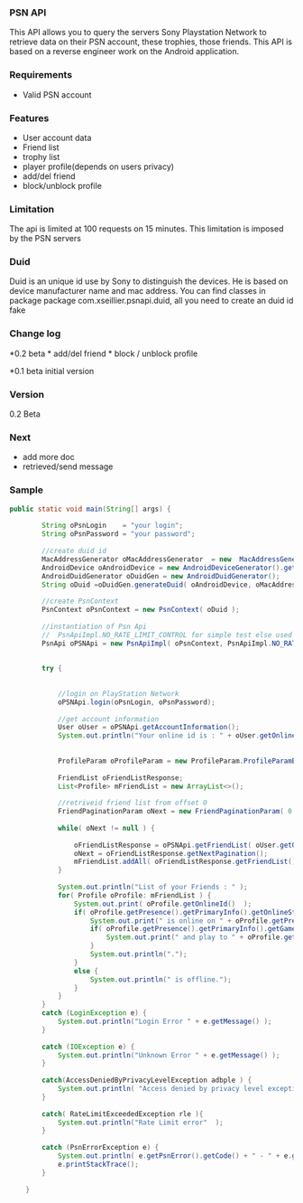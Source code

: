 ### PSN API
This API allows you to query the servers Sony Playstation Network to retrieve data on their PSN account, these trophies, those friends.
This API is based on a reverse engineer work on the Android application.

### Requirements
* Valid PSN account

### Features
* User account data
* Friend list
* trophy list
* player profile(depends on users privacy)
* add/del friend
* block/unblock profile

### Limitation
The api is limited at 100 requests on 15 minutes. This limitation is imposed by the PSN servers

### Duid
Duid is an unique id use by Sony to distinguish the devices.  He is based on device manufacturer name and mac address.
You can find classes in package package com.xseillier.psnapi.duid, all you need to create an duid id fake

### Change log

*0.2 beta
	* add/del friend
	* block / unblock profile
	
	
*0.1 beta initial version

### Version
0.2 Beta

### Next
* add more doc
* retrieved/send message 


### Sample
```java
public static void main(String[] args) {
		
		String oPsnLogin    = "your login";
		String oPsnPassword = "your password";
		
		//create duid id
		MacAddressGenerator oMacAddressGenerator  = new  MacAddressGenerator();
    	AndroidDevice oAndroidDevice = new AndroidDeviceGenerator().getRandomAndroidDevice();   
    	AndroidDuidGenerator oDuidGen = new AndroidDuidGenerator();   
        String oDuid =oDuidGen.generateDuid( oAndroidDevice, oMacAddressGenerator.generateMacAddressWithRealPrefix() );
              
        //create PsnContext
		PsnContext oPsnContext = new PsnContext( oDuid );
		
		//instantiation of Psn Api
		//  PsnApiImpl.NO_RATE_LIMIT_CONTROL for simple test else used PsnApiImpl.DEFAULT_RATE_LIMIT
		PsnApi oPSNApi = new PsnApiImpl( oPsnContext, PsnApiImpl.NO_RATE_LIMIT_CONTROL );
			
		
		try {
			
			
			//login on PlayStation Network
			oPSNApi.login(oPsnLogin, oPsnPassword);			
			
		    //get account information
			User oUser = oPSNApi.getAccountInformation();		
			System.out.println("Your online id is : " + oUser.getOnlineId() );
		
			
			ProfileParam oProfileParam = new ProfileParam.ProfileParamBuilder().addProfileOption(ProfileOptionEnum.ONLINE_ID).build();
						
			FriendList oFriendListResponse;
			List<Profile> mFriendList = new ArrayList<>();
			
			//retriveid friend list from offset 0
			FriendPaginationParam oNext = new FriendPaginationParam( 0 );
			
			while( oNext != null ) {		
					
				oFriendListResponse = oPSNApi.getFriendList( oUser.getOnlineId(), oProfileParam, oNext );
				oNext = oFriendListResponse.getNextPagination();
				mFriendList.addAll( oFriendListResponse.getFriendList() );
			}
			
			System.out.println("List of your Friends : " );
			for( Profile oProfile: mFriendList ) {
				System.out.print( oProfile.getOnlineId()  );
				if( oProfile.getPresence().getPrimaryInfo().getOnlineStatus() == PresenceEnum.ONLINE ) {
					System.out.print(" is online on " + oProfile.getPresence().getPrimaryInfo().getPlatform().getData() );
					if( oProfile.getPresence().getPrimaryInfo().getGameTitleInfo() != null ) {
						System.out.print(" and play to " + oProfile.getPresence().getPrimaryInfo().getGameTitleInfo().getTitleName()  + "\n\tgame status : " + oProfile.getPresence().getPrimaryInfo().getGameStatus() );
					}
					System.out.println(".");
				}
				else {
					System.out.println(" is offline.");
				}
			}			
		}
		catch (LoginException e) {
			System.out.println("Login Error " + e.getMessage() );
		}
		
		catch (IOException e) {
			System.out.println("Unknown Error " + e.getMessage() );
		}
		
		catch(AccessDeniedByPrivacyLevelException adbple ) {
			System.out.println( "Access denied by privacy level exception" );
		}
		
		catch( RateLimitExceededException rle ){
			System.out.println("Rate Limit error"  );		
		}
		
		catch (PsnErrorException e) {
			System.out.println( e.getPsnError().getCode() + " - " + e.getPsnError().getMessage() );
			e.printStackTrace();
		}
		
	}
```